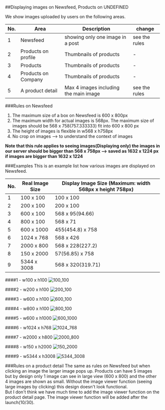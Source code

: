 ##Displaying images on Newsfeed, Products on UNDEFINED

We show images uploaded by users on the following areas.

No. | Area | Description | change 
--- | --- | --- | ---
1 | Newsfeed | showing only one image in a post | see the rules
2 | Products on profile | Thumbnails of products | -
3 | Products | Thumbnails of products | -
4 | Products on Company | Thumbnails of products | -  
5 | A product detail | Max 4 images including the main image | see the rules  

###Rules on Newsfeed 
1. The maximum size of a box on Newsfeed is 600 x 800px 
2. The maximum width for actual images is 568px. The maximum size of images should be 568 x 758(757.333333) fit into 600 x 800 px 
2. The height of images is flexible in w568 x h758px 
3. No crop on images --> to understand the context of images  

**Note that this rule applies to seeing images(Displaying only) the images in our server should be bigger than 568 x 758px  --> saved as 1632 x 1224 px if images are bigger than 1632 x 1224** 

###Examples 
This is an example list how various images are displayed on Newsfeed. 

No. | Real Image Size | Display Image Size (Maximum: width 568px x height 758px) 
--- | --- | --- 
1 | 100 x 100 | 100 x 100
2 | 200 x 100 | 200 x 100
3 | 600 x 100 | 568 x 95(94.66) 
4 | 800 x 100 | 568 x 71
5 | 600 x 1000 | 455(454.8) x 758 
6 | 1024 x 768 | 568 x 426
7 | 2000 x 800 | 568 x 228(227.2) 
8 | 150 x 2000 | 57(56.85) x 758
9 | 5344 x 3008 | 568 x 320(319.71)

####1 - w100 x h100 
 ![100_100](https://github.com/isotype/STUFF/blob/master/Img/100_100.png)
 
####2 - w200 x h100 
![200_100](https://github.com/isotype/STUFF/blob/master/Img/200_100.png)

####3 - w600 x h100
![600_100](https://github.com/isotype/STUFF/blob/master/Img/600_100.png)

####4 - w800 x h100
![800_100](https://github.com/isotype/STUFF/blob/master/Img/800_100.png)

####5 - w600 x h1000
![600_1000](https://github.com/isotype/STUFF/blob/master/Img/600_1000.png)

####6 - w1024 x h768
![1024_768](https://github.com/isotype/STUFF/blob/master/Img/1024_768.png)

####7 - w2000 x h800
![2000_800](https://github.com/isotype/STUFF/blob/master/Img/2000_800.png)

####8 - w150 x h2000
![150_2000](https://github.com/isotype/STUFF/blob/master/Img/150_2000.png)

####9 - w5344 x h3008
![5344_3008](https://github.com/isotype/STUFF/blob/master/Img/5344_3008.png)

###Rules on a product detail 
The same as rules on Newsfeed but when clicking an image the larger image pops up. 
Products can have 5 images but by design only 1 image can see in large view (600 x 800) 
and the other 4 images are shown as small. Without the image viewer function (seeing large images by clicking) this design doesn't look functional. <br>
But I don't think we have much time to add the image viewer function on the product detail page. The image viewer function will be added after the launch(10/30).  


